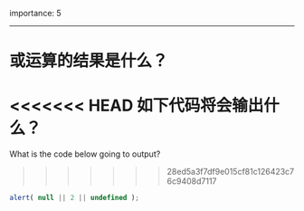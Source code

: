 importance: 5

---

# 或运算的结果是什么？

<<<<<<< HEAD
如下代码将会输出什么？
=======
What is the code below going to output?
>>>>>>> 28ed5a3f7df9e015cf81c126423c76c9408d7117

```js
alert( null || 2 || undefined );
```

